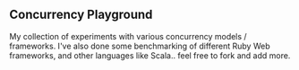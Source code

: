 ## Concurrency Playground

My collection of experiments with various concurrency models / frameworks. I've also done some benchmarking of different Ruby Web frameworks, and other languages like Scala.. feel free to fork and add more.
